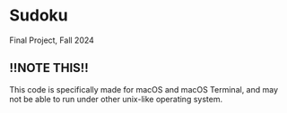 # Sudoku
Final Project, Fall 2024

## !!NOTE THIS!!
This code is specifically made for macOS and macOS Terminal, and may not be able to run under other unix-like operating system.
